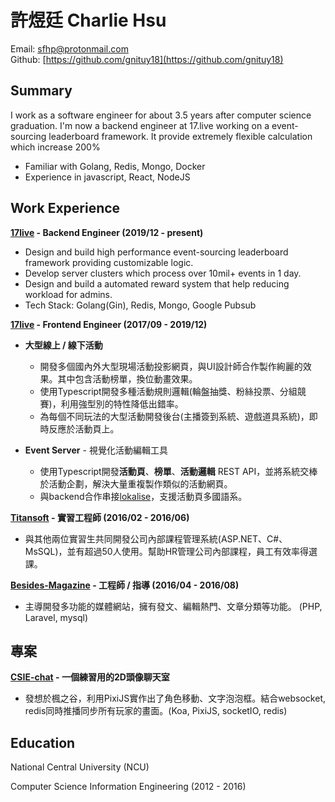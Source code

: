 # 許煜廷 Charlie Hsu
Email: [sfhp@protonmail.com](sfhp@protonmail.com)<br>
Github: [https://github.com/gnituy18](https://github.com/gnituy18)<br>

## Summary
I work as a software engineer for about 3.5 years after computer science graduation. 
I'm now a backend engineer at 17.live working on a event-sourcing leaderboard framework.
It provide extremely flexible calculation which increase 200% 

- Familiar with Golang, Redis, Mongo, Docker
- Experience in javascript, React, NodeJS

## Work Experience

**[17live](https://about.17.live/) - Backend Engineer (2019/12 - present)**
- Design and build high performance event-sourcing leaderboard framework providing customizable logic.
- Develop server clusters which process over 10mil+ events in 1 day.
- Design and build a automated reward system that help reducing workload for admins.
- Tech Stack: Golang(Gin), Redis, Mongo, Google Pubsub

**[17live](https://about.17.live/) - Frontend Engineer (2017/09 - 2019/12)** 
* **大型線上 / 線下活動** 
    * 開發多個國內外大型現場活動投影網頁，與UI設計師合作製作絢麗的效果。其中包含活動榜單，換位動畫效果。
    * 使用Typescript開發多種活動規則邏輯(輪盤抽獎、粉絲投票、分組競賽)，利用強型別的特性降低出錯率。
    * 為每個不同玩法的大型活動開發後台(主播簽到系統、遊戲道具系統)，即時反應於活動頁上。

* **Event Server** - 視覺化活動編輯工具
    * 使用Typescript開發**活動頁**、**榜單**、**活動邏輯** REST API，並將系統交棒於活動企劃，解決大量重複製作類似的活動網頁。
    * 與backend合作串接[lokalise](https://lokalise.co/)，支援活動頁多國語系。

**[Titansoft](http://www.titansoft.com/tw/) - 實習工程師 (2016/02 - 2016/06)**
* 與其他兩位實習生共同開發公司內部課程管理系統(ASP.NET、C#、MsSQL)，並有超過50人使用。幫助HR管理公司內部課程，員工有效率得選課。

**[Besides-Magazine](https://github.com/BesidesMagazine) - 工程師 / 指導 (2016/04 - 2016/08)**
* 主導開發多功能的媒體網站，擁有發文、編輯熱門、文章分類等功能。 (PHP, Laravel, mysql)

## 專案
**[CSIE-chat](https://csie-chat-remake.herokuapp.com/) - 一個練習用的2D頭像聊天室**
* 發想於楓之谷，利用PixiJS實作出了角色移動、文字泡泡框。結合websocket, redis同時推播同步所有玩家的畫面。(Koa, PixiJS, socketIO, redis)

## Education
National Central University (NCU)

Computer Science Information Engineering (2012 - 2016)
